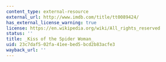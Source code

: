 ```yaml
---
content_type: external-resource
external_url: http://www.imdb.com/title/tt0089424/
has_external_license_warning: true
license: https://en.wikipedia.org/wiki/All_rights_reserved
status: ''
title: _Kiss of the Spider Woman_
uid: 23c7daf5-02fa-41ee-bed5-bcd2b83acfe3
wayback_url: ''
---
```

